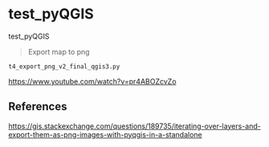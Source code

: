 # test_pyQGIS
test_pyQGIS

> Export map to png

`t4_export_png_v2_final_qgis3.py`

https://www.youtube.com/watch?v=pr4ABOZcvZo

## References

https://gis.stackexchange.com/questions/189735/iterating-over-layers-and-export-them-as-png-images-with-pyqgis-in-a-standalone